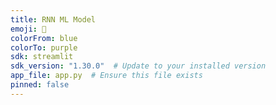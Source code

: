 ```yaml
---
title: RNN ML Model
emoji: 🧬
colorFrom: blue
colorTo: purple
sdk: streamlit
sdk_version: "1.30.0"  # Update to your installed version
app_file: app.py  # Ensure this file exists
pinned: false
---
```

